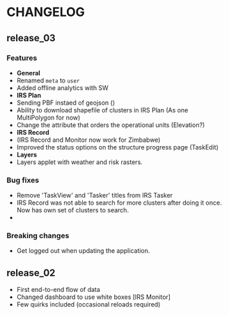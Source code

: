 # CHANGELOG

## release_03

### Features
- **General**
-  Renamed `meta` to `user`
-  Added offline analytics with SW
- **IRS Plan**
-  Sending PBF instaed of geojson ()
- Ability to download shapefile of clusters in IRS Plan (As one MultiPolygon for now)
-  Change the attribute that orders the operational units (Elevation?)
- **IRS Record**
-  (IRS Record and Monitor now work for Zimbabwe)
-  Improved the status options on the structure progress page (TaskEdit)
- **Layers**
- Layers applet with weather and risk rasters.

### Bug fixes
- Remove 'TaskView' and 'Tasker' titles from IRS Tasker
- IRS Record was not able to search for more clusters after doing it once. Now has own set of clusters to search.
-  

### Breaking changes
- Get logged out when updating the application.

## release_02
- First end-to-end flow of data
- Changed dashboard to use white boxes [IRS Monitor]
- Few quirks included (occasional reloads required)
